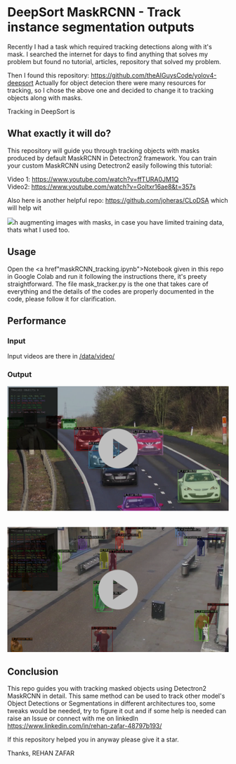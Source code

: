 # DeepSort MaskRCNN - Track instance segmentation outputs

Recently I had a task which required tracking detections along with it's mask. I searched the internet for days to find anything that solves my problem but found no tutorial, articles, repository that solved my problem. <br/>

Then I found this repository: https://github.com/theAIGuysCode/yolov4-deepsort
Actually for object detecion there were many resources for tracking, so I chose the above one and decided to change it to tracking objects along with masks.

Tracking in DeepSort is 


## What exactly it will do?

This repository will guide you through tracking objects with masks produced by default MaskRCNN in Detectron2 framework.
You can train your custom MaskRCNN using Detectron2 easily following this tutorial:

Video 1: https://www.youtube.com/watch?v=ffTURA0JM1Q <br/>
Video2: https://www.youtube.com/watch?v=GoItxr16ae8&t=357s

Also here is another helpful repo: https://github.com/joheras/CLoDSA which will help wit

<a href="https://drive.google.com/file/d/1vnYodDGbuvfJbauj41aEfubLoCDUaXh_/view?usp=sharing"><img src="/screen.png" width=500></a>h augmenting images with masks, in case you have limited training data, thats what I used too.


## Usage

Open the <a href"maskRCNN_tracking.ipynb">Notebook</a> given in this repo in Google Colab and run it following the instructions there, it's preety straightforward.
The file mask_tracker.py is the one that takes care of everything and the details of the codes are properly documented in the code, please follow it for clarification.


## Performance 

### Input
Input videos are there in <a href="/data/video/">/data/video/</a>


### Output
<a href="https://drive.google.com/file/d/1Gf8NUKqZJ2PN4hhAEPdQ-oQ2PPK8lN0v/view?usp=share_link"><img src="/cars.png" width=600></a>
<br/><br/><br/>
<a href="https://drive.google.com/file/d/1fP_wjmwxBWg1R6Ij7QHbaL4aHFvn83es/view?usp=share_link"><img src="/public.png" width=600></a>



## Conclusion

This repo guides you with tracking masked objects using Detectron2 MaskRCNN in detail. This same method can be used to track other model's Object Detections or Segmentations in different architectures too, some tweaks would be needed, try to figure it out and if some help is needed can raise an Issue or connect with me on linkedIn https://www.linkedin.com/in/rehan-zafar-48797b193/

If this repository helped you in anyway please give it a star.

Thanks,
REHAN ZAFAR
